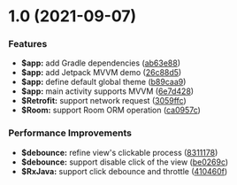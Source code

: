 # 1.0 (2021-09-07)


### Features

* **$app:** add Gradle dependencies ([ab63e88](https://github.com/johnnymillergh/AndroidJetpackMVVMBoilerplate/commit/ab63e88fc108bde421b368f3d2f2a48e4dbbcf2b))
* **$app:** add Jetpack MVVM demo ([26c88d5](https://github.com/johnnymillergh/AndroidJetpackMVVMBoilerplate/commit/26c88d514ddc9e4a508dd0c7af876e8dc93f8396))
* **$app:** define default global theme ([b89caa9](https://github.com/johnnymillergh/AndroidJetpackMVVMBoilerplate/commit/b89caa942ef6fcfb665e41410907e5ddef6c4356))
* **$app:** main activity supports MVVM ([6e7d428](https://github.com/johnnymillergh/AndroidJetpackMVVMBoilerplate/commit/6e7d428a6f1a1995fcc9e1accead9a54049119fb))
* **$Retrofit:** support network request ([3059ffc](https://github.com/johnnymillergh/AndroidJetpackMVVMBoilerplate/commit/3059ffc0727ea823d961af75805fea3260876499))
* **$Room:** support Room ORM operation ([ca0957c](https://github.com/johnnymillergh/AndroidJetpackMVVMBoilerplate/commit/ca0957c97964283869cfe5aa26630a0205b5016d))


### Performance Improvements

* **$debounce:** refine view's clickable process ([8311178](https://github.com/johnnymillergh/AndroidJetpackMVVMBoilerplate/commit/8311178dd7814d13993e8b0586410240c72a6f80))
* **$debounce:** support disable click of the view ([be0269c](https://github.com/johnnymillergh/AndroidJetpackMVVMBoilerplate/commit/be0269ca3fb4cdb61db63e4694ae9bf12abe5a01))
* **$RxJava:** support click debounce and throttle ([410460f](https://github.com/johnnymillergh/AndroidJetpackMVVMBoilerplate/commit/410460fc48d8eb9694a4f74b1840827f0ae2f40a))
